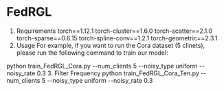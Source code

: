 # FedRGL  
1. Requirements
torch==1.12.1
torch-cluster==1.6.0
torch-scatter==2.1.0
torch-sparse==0.6.15
torch-spline-conv==1.2.1
torch-geometric==2.3.1
2. Usage
For example, if you want to run the Cora dataset (5 clinets), please run the following command to train our model:

python train_FedRGL_Cora.py --num_clients 5 --noisy_type uniform --noisy_rate 0.3
3. Filter Frequency
python train_FedRGL_Cora_Ten.py --num_clients 5 --noisy_type uniform --noisy_rate 0.3
